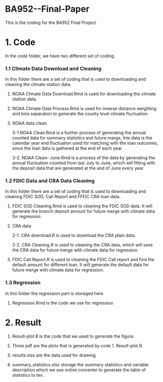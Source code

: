 # BA952--Final-Paper
This is the coding for the BA952 Final Project.

# 1. Code
In the code folder, we have two different set of coding.

### 1.1 Climate Data Download and Cleaning

In this folder there are a set of coding that is used to downloading and cleaning the climate station data.

1. NOAA Climate Data Download.Rmd is used for downloading the climate station data.

2. NOAA Climate Data Process.Rmd is used for inverse distance weighting and bins separation to generate the county level climate fluctuation.

3. NOAA data clean

   3-1 NOAA Clean.Rmd is a further process of generating the annual counted data for summary statistics and future merge, this data is the calendar year end fluctuation used for matching with the loan outcomes, since the loan data is gathered at the end of each year.

   3-2. NOAA Clean- June.Rmd is a process of the data by generating the annual fluctuation counted from last July to June, which will fitting with the deposit data that are generated at the end of June every year.

### 1.2 FDIC Data and CRA Data Cleaning

In this folder there are a set of coding that is used to downloading and cleaning FDIC SOD, Call Report and FFEIC CRA loan data.

1. FDIC SOD Cleaning.Rmd is used to cleaning the FDIC SOD data. It will generate the branch deposit amount for future merge with climate data for regression.
2. CRA data 

   2-1. CRA download.R is used to download the CRA plain data.

   2-2. CRA Cleaning.R is used to cleaning the CRA data, which will save the CRA data for future merge with climate data for regression.
   
3. FDIC Call Report.R is used to cleaning the FDIC Call report and find the default amount for different loan. It will generate the default data for future merge with climate data for regression.

### 1.3 Regression

In this folder the regression part is storaged here

1. Regression.Rmd is the code we use for regression

# 2. Result

1. Result-plot.R is the code that we used to generate the figure.

2. Three pdf are the plots that is generated by code 1. Result-plot.R.

3. results.xlsx are the data used for drawing.

4. summary_statistics.xlsx storage the summary statistics and variable description which we use online converter to generate the table of statistics to tex.
